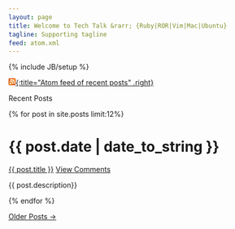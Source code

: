 ```yaml
---
layout: page
title: Welcome to Tech Talk &rarr; {Ruby|ROR|Vim|Mac|Ubuntu}
tagline: Supporting tagline
feed: atom.xml
---
```

{% include JB/setup %}

[![Feed icon](/files/css/feed-icon-14x14.png){:title="Atom feed of recent posts" .right}][feed]

[feed]: /atom.xml

Recent Posts

{% for post in site.posts limit:12%}
<div class="section list">
<h1>{{ post.date | date_to_string }}</h1>
<p class="line">
<a class="title" href="{{ post.url }}">{{ post.title }}</a>
<a class="comments" href="{{ post.url }}#disqus_thread">View Comments</a>
</p>
<p class="excerpt">{{ post.description}}</p>
</div>
{% endfor %}

<p>
<a href="archive.html">Older Posts &rarr;</a>
</p>

<script type="text/javascript">
  //<![CDATA[
     (function() {
	 var links = document.getElementsByTagName('a');
	 var query = '?';
	 for(var i = 0; i < links.length; i++) {
	 if(links[i].href.indexOf('#disqus_thread') >= 0) {
	 query += 'url' + i + '=' + encodeURIComponent(links[i].href) + '&';
	 }
	 }
	 document.write('<script type="text/javascript" src="http://disqus.com/forums/timstechtalk/get_num_replies.js' + query + '"></' + 'script>');
	 });
  //]]>
</script>
